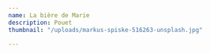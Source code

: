 ```yaml
---
name: La bière de Marie
description: Pouet
thumbnail: "/uploads/markus-spiske-516263-unsplash.jpg"

---
```

